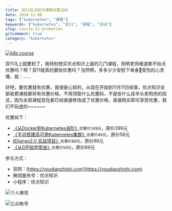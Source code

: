 ```yaml
---
title: 双11优点知识课程优惠活动
date: 2018-11-08
tags: ["kubernetes", "课程"]
keywords: ["kubernetes", "双11", "课程", "活动"]
slug: course-11-promotion
gitcomment: true
category: "kubernetes"
---
```


[![k8s course](/img/posts/course-11-promotion.png)](https://mp.weixin.qq.com/s/EaZGQ5bL_6wuSz6aSXyRTg)

双11马上就要到了，我特别想买优点知识上面的几门课程，阳明老师难道都不给点优惠吗？啊？双11就真的要给优惠吗？当然啊，多多少少安慰下单身🐶受伤的心灵噻，我：......

<!--more-->

好吧，要优惠就有优惠，我很是心软的，从现在开始到11月11日结束，优点知识全部收费课程都将有优惠价格，不用领取什么优惠码，不是些什么挂羊头卖狗肉的招式，因为全部课程现在都已经直接修改成了优惠价格，直接购买即可享受优惠，我们不玩虚的~~~~~~


优惠如下：

* [《从Docker到Kubernetes进阶》](https://youdianzhishi.com/course/6n8xd6/)`优惠价349元`，原价399元
* [《手动搭建高可用Kubernetes集群》](https://youdianzhishi.com/course/pjrqxm/)`优惠价49元`，原价59元
* [《Django2.0 实战项目》](https://youdianzhishi.com/course/m12jop/)`优惠价80元`，原价99元
* [《从0开始学爬虫》](https://youdianzhishi.com/course/mg0q06/)`优惠价59元`，原价69元


参与方式：

* 官网：[https://youdianzhishi.com](https://youdianzhishi.com)
* 微信服务号：优点知识
* 小程序：优点知识

![个人微信](/img/posts/wexin-qrcode.jpeg)

![公众帐号](/img/wechatmp.png)


